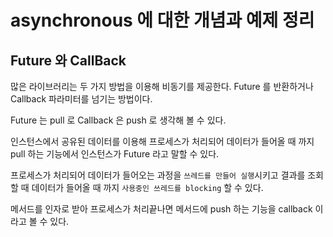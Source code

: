 # asynchronous 에 대한 개념과 예제 정리

## Future 와 CallBack

많은 라이브러리는 두 가지 방법을 이용해 비동기를 제공한다.
Future 를 반환하거나 Callback 파라미터를 넘기는 방법이다.

Future 는 pull 로 Callback 은 push 로 생각해 볼 수 있다.

인스턴스에서 공유된 데이터를 이용해 프로세스가 처리되어 데이터가 들어올 때 까지 pull 하는 기능에서 
인스턴스가 Future 라고 말할 수 있다. 

프로세스가 처리되어 데이터가 들어오는 과정을 `쓰레드를 만들어 실행`시키고 결과를 조회할 때 데이터가 들어올 때 까지
`사용중인 쓰레드를 blocking` 할 수 있다.   

메서드를 인자로 받아 프로세스가 처리끝나면 메서드에 push 하는 기능을 callback 이라고 볼 수 있다.



